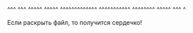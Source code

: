   ^^^   ^^^
 ^^^^^ ^^^^^
^^^^^^^^^^^^^
 ^^^^^^^^^^^
  ^^^^^^^^
   ^^^^^
    ^^^
     ^

Если раскрыть файл, то получится сердечко!